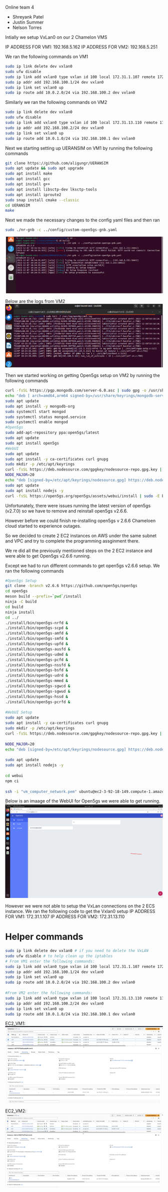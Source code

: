 Online team 4
- Shreyank Patel
- Justin Summer
- Nelson Torres


Intially we setup VxLan0 on our 2 Chamelon VMS

IP ADDRESS FOR VM1: 192.168.5.162
IP ADDRESS FOR VM2: 192.168.5.251


We ran the following commands on VM1
```bash
sudo ip link delete dev vxlan0
sudo ufw disable
sudo ip link add vxlan0 type vxlan id 100 local 172.31.1.107 remote 172.31.13.110 dev eth0 dstport 4789
sudo ip addr add 192.168.100.1/24 dev vxlan0
sudo ip link set vxlan0 up
sudo ip route add 10.0.2.0/24 via 192.168.100.2 dev vxlan0
```

Similarly we ran the following commands on VM2
```bash
sudo ip link delete dev vxlan0
sudo ufw disable
sudo ip link add vxlan0 type vxlan id 100 local 172.31.13.110 remote 172.31.1.107 dev eth0 dstport 4789
sudo ip addr add 192.168.100.2/24 dev vxlan0
sudo ip link set vxlan0 up
sudo ip route add 10.0.1.0/24 via 192.168.100.1 dev vxlan0
```

Next we starting setting up UERANSIM on VM1 by running the following commands
```bash
git clone https://github.com/aligungr/UERANSIM
sudo apt update && sudo apt upgrade
sudo apt install make
sudo apt install gcc
sudo apt install g++
sudo apt install libsctp-dev lksctp-tools
sudo apt install iproute2
sudo snap install cmake --classic
cd UERANSIM
make 
```

Next we made the necessary changes to the config yaml files and then ran 
```bash
sudo ./nr-gnb -c ../config/custom-open5gs-gnb.yaml
```

![image](https://raw.githubusercontent.com/shreyVanderbilt/cs5283/main/assignment3/snapshots/MS1_UERANSIM_1.png)

Below are the logs from VM2
![image](https://raw.githubusercontent.com/shreyVanderbilt/cs5283/main/assignment3/snapshots/MS1_UERANSIM_LOG_1.png)


Then we started working on getting Open5gs setup on VM2 by running the following commands
```bash
curl -fsSL https://pgp.mongodb.com/server-6.0.asc | sudo gpg -o /usr/share/keyrings/mongodb-server-6.0.gpg --dearmor
echo "deb [ arch=amd64,arm64 signed-by=/usr/share/keyrings/mongodb-server-6.0.gpg] https://repo.mongodb.org/apt/ubuntu jammy/mongodb-org/6.0 multiverse" | sudo tee /etc/apt/sources.list.d/mongodb-org-6.0.list
sudo apt update
sudo apt install -y mongodb-org
sudo systemctl start mongod
sudo systemctl status mongod.service
sudo systemctl enable mongod
#Open5gs
sudo add-apt-repository ppa:open5gs/latest
sudo apt update
sudo apt install open5gs
#WebUI
sudo apt update
sudo apt install -y ca-certificates curl gnupg
sudo mkdir -p /etc/apt/keyrings
curl -fsSL https://deb.nodesource.com/gpgkey/nodesource-repo.gpg.key | sudo gpg --dearmor -o /etc/apt/keyrings/nodesource.gpg
NODE_MAJOR=20
echo "deb [signed-by=/etc/apt/keyrings/nodesource.gpg] https://deb.nodesource.com/node_$NODE_MAJOR.x nodistro main" | sudo tee /etc/apt/sources.list.d/nodesource.list
sudo apt update
sudo apt install nodejs -y
curl -fsSL https://open5gs.org/open5gs/assets/webui/install | sudo -E bash -
```

Unfortunately, there were issues running the latest version of open5gs (v2.7.0) so we have to remove and reinstall open5gs v2.6.6.

However before we could finish re-installing open5gs v 2.6.6 Chameloen cloud started to experience outages. 

So we decided to create 2 EC2 instances on AWS under the same subnet and VPC and try to complete the programming assginment there.

We re did all the previously mentioned steps on the 2 EC2 instance and were able to get Open5gs v2.6.6 running.

Except we had to run different commands to get open5gs v2.6.6 setup. We ran the following commands
```bash
#Open5gs Setup
git clone -branch v2.6.6 https://github.com/open5gs/open5gs
cd open5gs
meson build --prefix=`pwd`/install
ninja -C build
cd build
ninja install
cd ../
./install/bin/open5gs-nrfd &
./install/bin/open5gs-scpd &
./install/bin/open5gs-amfd &
./install/bin/open5gs-smfd &
./install/bin/open5gs-upfd &
./install/bin/open5gs-ausfd &
./install/bin/open5gs-udmd &
./install/bin/open5gs-pcfd &
./install/bin/open5gs-nssfd &
./install/bin/open5gs-bsfd &
./install/bin/open5gs-udrd &
./install/bin/open5gs-mmed &
./install/bin/open5gs-sgwcd &
./install/bin/open5gs-sgwud &
./install/bin/open5gs-hssd &
./install/bin/open5gs-pcrfd &

#WebUI Setup
sudo apt update
sudo apt install -y ca-certificates curl gnupg
sudo mkdir -p /etc/apt/keyrings
curl -fsSL https://deb.nodesource.com/gpgkey/nodesource-repo.gpg.key | sudo gpg --dearmor -o /etc/apt/keyrings/nodesource.gpg

NODE_MAJOR=20
echo "deb [signed-by=/etc/apt/keyrings/nodesource.gpg] https://deb.nodesource.com/node_$NODE_MAJOR.x nodistro main" | sudo tee /etc/apt/sources.list.d/nodesource.list

sudo apt update
sudo apt install nodejs -y

cd webui
npm ci

ssh -i "vm_computer_network.pem" ubuntu@ec2-3-92-18-149.compute-1.amazonaws.com
```


Below is an imaage of the WebUI for Open5gs we were able to get running. 
![image](https://raw.githubusercontent.com/shreyVanderbilt/cs5283/main/assignment3/snapshots/Open5gs_WebUI.png)

However we were not able to setup the VxLan connections on the 2 ECS instance. We ran the following code to get the Vxlan0 setup 
IP ADDRESS FOR VM1: 172.31.1.107
IP ADDRESS FOR VM2: 172.31.13.110

# Helper commands
```bash
sudo ip link delete dev vxlan0 # if you need to delete the VxLAN
sudo ufw disable # to help clean up the iptables
# From VM1 enter the following commands:
sudo ip link add vxlan0 type vxlan id 100 local 172.31.1.107 remote 172.31.13.110 dev ens3 dstport 4789
sudo ip addr add 192.168.100.1/24 dev vxlan0
sudo ip link set vxlan0 up
sudo ip route add 10.0.2.0/24 via 192.168.100.2 dev vxlan0

#From VM2 enter the following commands:
sudo ip link add vxlan0 type vxlan id 100 local 172.31.13.110 remote 172.31.1.107 dev ens3 dstport 4789
sudo ip addr add 192.168.100.2/24 dev vxlan0
sudo ip link set vxlan0 up
sudo ip route add 10.0.1.0/24 via 192.168.100.1 dev vxlan0
```

EC2_VM1:
![image](https://github.com/shreyVanderbilt/cs5283/blob/main/assignment3/snapshots/EC2_VM1_NETWORK_SETTING.png)

EC2_VM2: 
![image](https://github.com/shreyVanderbilt/cs5283/blob/main/assignment3/snapshots/EC2_VM2_NETWORK_SETTING.png)




